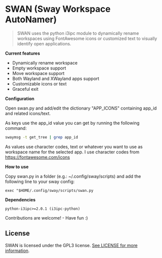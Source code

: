 # SWAN (Sway Workspace AutoNamer)

> SWAN uses the python i3ipc module to dynamically rename workspaces using FontAwesome icons or customized text to visually identify open applications.


**Current features**

- Dynamically rename workspace
- Empty workspace support
- Move workspace support
- Both Wayland and XWayland apps support
- Customizable icons or text
- Graceful exit


**Configuration**

Open swan.py and add/edit the dictionary "APP_ICONS" containing app_id and related icons/text.

As keys use the app_id value you can get by running the following command:

```bash
swaymsg -t get_tree | grep app_id
```

As values use character codes, text or whatever you want to use as workspace name for the selected app. I use character codes from https://fontawesome.com/icons


**How to use**

Copy swan.py in a folder (e.g.: ~/.config/sway/scripts) and add the following line to your sway config:

```
exec "$HOME/.config/sway/scripts/swan.py
```


**Dependencies**


```
python-i3ipc>=2.0.1 (i3ipc-python)
```



Contributions are welcome! - Have fun :)


## License

SWAN is licensed under the GPL3 license. [See LICENSE for more information](https://github.com/fnoris/swan/blob/master/README.md).


